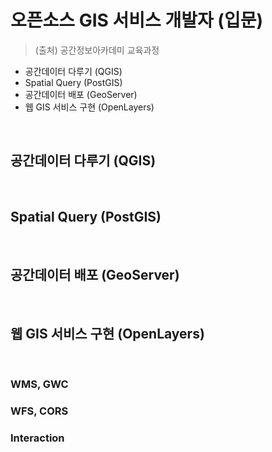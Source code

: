 # 오픈소스 GIS 서비스 개발자 (입문)
> (출처) 공간정보아카데미 교육과정

- 공간데이터 다루기 (QGIS)
- Spatial Query (PostGIS)
- 공간데이터 배포 (GeoServer)
- 웹 GIS 서비스 구현 (OpenLayers)

<br/>

## 공간데이터 다루기 (QGIS)

<br/>

## Spatial Query (PostGIS)

<br/>

## 공간데이터 배포 (GeoServer)

<br/>

## 웹 GIS 서비스 구현 (OpenLayers)

<br/>

###  WMS, GWC   
### WFS, CORS   
### Interaction   



